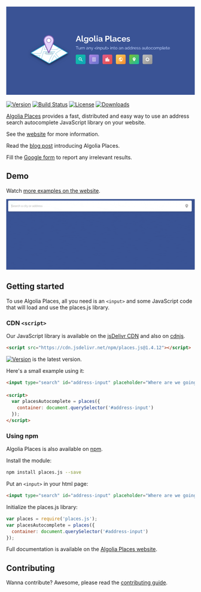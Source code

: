 [![header]][places-website]

[![Version][version-svg]][package-url] [![Build Status][travis-svg]][travis-url] [![License][license-image]][license-url] [![Downloads][downloads-image]][downloads-url]

[Algolia Places][places-website] provides a fast, distributed and easy way to use an address search autocomplete JavaScript library on your website.

See the [website][places-website] for more information.

Read the [blog post](https://blog.algolia.com/introducing-algolia-places/) introducing Algolia Places.

Fill the [Google form](https://community.algolia.com/places/support.html#irrelevant-results) to report any irrelevant results.

## Demo

Watch [more examples on the website][places-website-examples].

[![demo]][places-website]

## Getting started

To use Algolia Places, all you need is an `<input>` and some JavaScript code that will load
and use the places.js library.

### CDN `<script>`

Our JavaScript library is available on the [jsDelivr CDN](http://www.jsdelivr.com) and also on  [cdnjs](https://cdnjs.com/libraries/places.js).

```html
<script src="https://cdn.jsdelivr.net/npm/places.js@1.4.12"></script>
```

[![Version][version-svg]][package-url] is the latest version.

Here's a small example using it:

```html
<input type="search" id="address-input" placeholder="Where are we going?" />

<script>
  var placesAutocomplete = places({
    container: document.querySelector('#address-input')
  });
</script>
```

### Using npm

Algolia Places is also available on [npm](https://www.npmjs.com/package/places.js).

Install the module:

```sh
npm install places.js --save
```

Put an `<input>` in your html page:

```html
<input type="search" id="address-input" placeholder="Where are we going?" />
```

Initialize the places.js library:

```js
var places = require('places.js');
var placesAutocomplete = places({
  container: document.querySelector('#address-input')
});
```

Full documentation is available on the [Algolia Places website][places-website].

## Contributing

Wanna contribute? Awesome, please read the [contributing guide][contributing].

[demo]: ./demo.gif
[header]: ./header.png
[version-svg]: https://img.shields.io/npm/v/places.js.svg?style=flat-square
[package-url]: https://npmjs.org/package/places.js
[travis-svg]: https://img.shields.io/travis/algolia/places/master.svg?style=flat-square
[travis-url]: https://travis-ci.org/algolia/places
[license-image]: http://img.shields.io/badge/license-MIT-green.svg?style=flat-square
[license-url]: LICENSE
[downloads-image]: https://img.shields.io/npm/dm/places.js.svg?style=flat-square
[downloads-url]: http://npm-stat.com/charts.html?package=places.js
[places-website]: https://community.algolia.com/places/?utm_medium=social-owned&utm_source=GitHub&utm_campaign=places%20repository
[places-website-examples]: https://community.algolia.com/places/examples.html?utm_medium=social-owned&utm_source=GitHub&utm_campaign=places%20repository
[algolia-website]: https://www.algolia.com/?utm_medium=social-owned&utm_source=GitHub&utm_campaign=places%20repository
[places-docs]: https://community.algolia.com/places/documentation/?utm_medium=social-owned&utm_source=GitHub&utm_campaign=places%20repository
[contributing]: CONTRIBUTING.md

